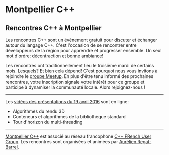 # Montpellier C++
## Rencontres C++ à Montpellier

Les rencontres C++ sont un événement gratuit pour discuter et échanger autour du langage C++. C'est l'occasion de se rencontrer entre développeurs de la région pour apprendre et progresser ensemble. Un seul mot d'ordre: décontraction et bonne ambiance!

Les rencontres ont traditionnellement lieu le troisième mardi de certains mois. Lesquels? Et bien cela dépend! C'est pourquoi nous vous invitons à rejoindre le [groupe Meetup](http://www.meetup.com/fr-FR/Montpellier-CPP/). En plus d'être tenu informé des prochaines rencontres, votre inscription signale votre intérêt pour ce groupe et participe à dynamiser la communauté locale. Alors rejoignez-nous !

---

Les [vidéos des présentations du 19 avril 2016](http://cpp-frug.github.io/montpellier/2016-04-19/) sont en ligne:

- Algorithmes du rendu 3D
- Conteneurs et algorithmes de la bibliothèque standard
- Tour d'horizon du multi-threading

---

[Montpellier C++](https://github.com/cpp-frug/montpellier) est associé au réseau francophone [C++ FRench User Group](https://github.com/cpp-frug).
Les rencontres sont organisées et animées par [Aurélien Regat-Barrel](https://github.com/aurelienrb).